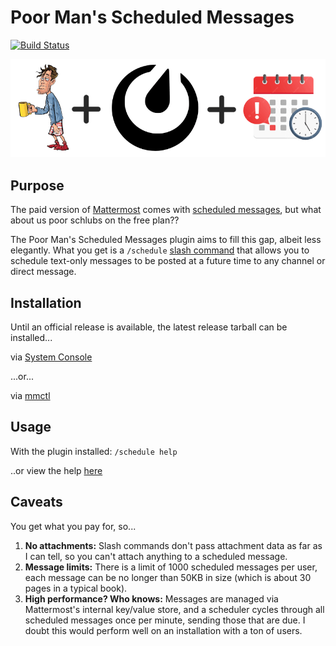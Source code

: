 # Poor Man's Scheduled Messages

[![Build Status](https://github.com/apartmentlines/mattermost-plugin-poor-mans-scheduled-messages/actions/workflows/ci.yml/badge.svg)](https://github.com/apartmentlines/mattermost-plugin-poor-mans-scheduled-messages/actions/workflows/ci.yml)

<div align="center">
  <img src="logo.png" alt="Poor Man's Scheduled Messages logo">
</div>

## Purpose

The paid version of [Mattermost](https://mattermost.com) comes with [scheduled messages](https://docs.mattermost.com/collaborate/schedule-messages.html), but what about us poor schlubs on the free plan??

The Poor Man's Scheduled Messages plugin aims to fill this gap, albeit less elegantly. What you get is a `/schedule` [slash command](https://docs.mattermost.com/collaborate/run-slash-commands.html) that allows you to schedule text-only messages to be posted at a future time to any channel or direct message.

## Installation

Until an official release is available, the latest release tarball can be installed...

via [System Console](https://developers.mattermost.com/integrate/plugins/components/server/hello-world/#install-the-plugin)

...or...

via [mmctl](https://docs.mattermost.com/manage/mmctl-command-line-tool.html#mmctl-plugin-add)

## Usage

With the plugin installed: `/schedule help`

..or view the help [here](assets/help.md)

## Caveats

You get what you pay for, so...

1. **No attachments:** Slash commands don't pass attachment data as far as I can tell, so you can't attach anything to a scheduled message.
2. **Message limits:** There is a limit of 1000 scheduled messages per user, each message can be no longer than 50KB in size (which is about 30 pages in a typical book).
3. **High performance? Who knows:** Messages are managed via Mattermost's internal key/value store, and a scheduler cycles through all scheduled messages once per minute, sending those that are due. I doubt this would perform well on an installation with a ton of users.
